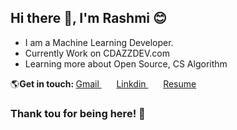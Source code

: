 ## Hi there 👋, I'm Rashmi 😊
<ul> <li>
  I am a Machine Learning Developer.</li>
  <li>Currently Work on CDAZZDEV.com </li>
  <li> Learning more about Open Source, CS Algorithm </li></ul>
🌎<b>Get in touch: </b>  <a href = "rashminawoda9792@gmail.com"> Gmail </a> &nbsp; &nbsp; &nbsp; <a href = https://www.linkedin.com/in/rashmi-nawoda-2b490423a/>Linkdin </a> &nbsp; &nbsp; &nbsp; <a href =""> Resume </a>

### Thank tou for being here! 🙏


